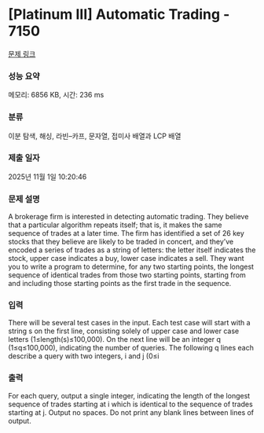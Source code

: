 # [Platinum III] Automatic Trading - 7150 

[문제 링크](https://www.acmicpc.net/problem/7150) 

### 성능 요약

메모리: 6856 KB, 시간: 236 ms

### 분류

이분 탐색, 해싱, 라빈–카프, 문자열, 접미사 배열과 LCP 배열

### 제출 일자

2025년 11월 1일 10:20:46

### 문제 설명

<p>A brokerage firm is interested in detecting automatic trading. They believe that a particular algorithm repeats itself; that is, it makes the same sequence of trades at a later time. The firm has identified a set of 26 key stocks that they believe are likely to be traded in concert, and they’ve encoded a series of trades as a string of letters: the letter itself indicates the stock, upper case indicates a buy, lower case indicates a sell. They want you to write a program to determine, for any two starting points, the longest sequence of identical trades from those two starting points, starting from and including those starting points as the first trade in the sequence.</p>

### 입력 

 <p>There will be several test cases in the input. Each test case will start with a string s on the first line, consisting solely of upper case and lower case letters (1≤length(s)≤100,000). On the next line will be an integer q (1≤q≤100,000), indicating the number of queries. The following q lines each describe a query with two integers, i and j (0≤i<j<length(s)), which represent two zero-based positions in the string. The input will end with a line containing only an asterisk (‘*’).</p>

### 출력 

 <p>For each query, output a single integer, indicating the length of the longest sequence of trades starting at i which is identical to the sequence of trades starting at j. Output no spaces. Do not print any blank lines between lines of output.</p>

